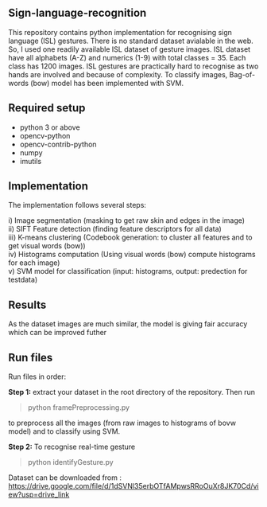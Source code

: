 ## Sign-language-recognition

This repository contains python implementation for recognising sign language (ISL) gestures. There is no standard dataset avialable in the web. So, I used one readily available ISL dataset of gesture images. ISL dataset have all alphabets (A-Z) and numerics (1-9) with total classes = 35. Each class has 1200 images. ISL gestures are practically hard to recognise as two hands are involved and because of complexity. To classify images, Bag-of-words (bow) model has been implemented with SVM.

## Required setup
* python 3 or above
* opencv-python
* opencv-contrib-python
* numpy
* imutils

## Implementation

The implementation follows several steps:

i) Image segmentation (masking to get raw skin and edges in the image) <br/>
ii) SIFT Feature detection (finding feature descriptors for all data) <br/>
iii) K-means clustering (Codebook generation: to cluster all features and to get visual words (bow)) <br/>
iv) Histograms computation (Using visual words (bow) compute histograms for each image) <br/>
v) SVM model for classification (input: histograms, output: predection for testdata) <br/>

## Results
As the dataset images are much similar, the model is giving fair accuracy which can be improved futher

## Run files

Run files in order:<br/>

**Step 1:** extract your dataset in the root directory of the repository.  Then run

>   python framePreprocessing.py

to preprocess all the images (from raw images to histograms of bovw model) and to classify using SVM.

**Step 2:** To recognise real-time gesture

>   python identifyGesture.py

Dataset can be downloaded from : https://drive.google.com/file/d/1dSVNl35erbOTfAMpwsRRoOuXr8JK70Cd/view?usp=drive_link
